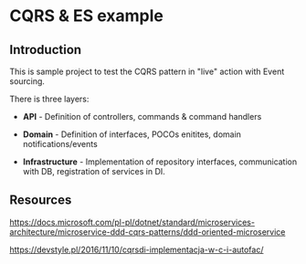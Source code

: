 ﻿# CQRS & ES example
## Introduction

This is sample project to test the CQRS pattern in "live" action with Event sourcing.

There is three layers:

* **API** - Definition of controllers, commands & command handlers

* **Domain** - Definition of interfaces, POCOs enitites, domain notifications/events

* **Infrastructure** - Implementation of repository interfaces, communication with DB, registration 
of services in DI.

## Resources
https://docs.microsoft.com/pl-pl/dotnet/standard/microservices-architecture/microservice-ddd-cqrs-patterns/ddd-oriented-microservice

https://devstyle.pl/2016/11/10/cqrsdi-implementacja-w-c-i-autofac/